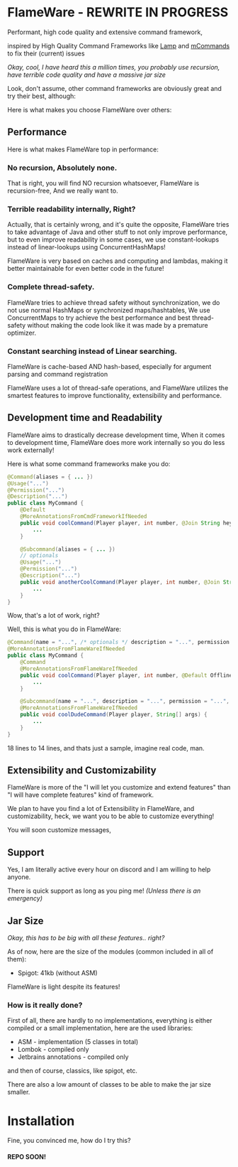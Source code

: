 # FlameWare - REWRITE IN PROGRESS
Performant, high code quality and extensive command framework,

inspired by High Quality Command Frameworks like [Lamp](https://www.spigotmc.org/threads/lamp-a-highly-flexible-extremely-powerful-and-customizable-commands-framework.544055/) and [mCommands](https://www.spigotmc.org/threads/mcommands.600957/) to fix their (current) issues

*Okay, cool, I have heard this a million times, you probably use recursion, have terrible code quality and have a massive jar size*

Look, don't assume, other command frameworks are obviously great and try their best, although:

Here is what makes you choose FlameWare over others:

## Performance
Here is what makes FlameWare top in performance:
### No recursion, Absolutely none.
That is right, you will find NO recursion whatsoever, FlameWare is recursion-free,
And we really want to.

### Terrible readability internally, Right?
Actually, that is certainly wrong, and it's quite the opposite, FlameWare tries to take advantage of Java and other stuff to not only improve performance,
but to even improve readability in some cases, we use constant-lookups instead of linear-lookups using ConcurrentHashMaps!

FlameWare is very based on caches and computing and lambdas, making it better maintainable for even better code in the future!

### Complete thread-safety.
FlameWare tries to achieve thread safety without synchronization, we do not use normal HashMaps or synchronized maps/hashtables,
We use ConcurrentMaps to try achieve the best performance and best thread-safety without making the code look like it was made by a premature optimizer.

### Constant searching instead of Linear searching.
FlameWare is cache-based AND hash-based, especially for argument parsing and command registration

FlameWare uses a lot of thread-safe operations, and FlameWare utilizes the smartest
features to improve functionality, extensibility and performance.

## Development time and Readability
FlameWare aims to drastically decrease development time,
When it comes to development time, FlameWare does more work internally so you do less work externally!

Here is what some command frameworks make you do:
```java
@Command(aliases = { ... })
@Usage("...")
@Permission("...")
@Description("...")
public class MyCommand {
    @Default
    @MoreAnnotationsFromCmdFrameworkIfNeeded
    public void coolCommand(Player player, int number, @Join String hey) {
        ...
    }

    @Subcommand(aliases = { ... })
    // optionals
    @Usage("...")
    @Permission("...")
    @Description("...")
    public void anotherCoolCommand(Player player, int number, @Join String hey) {
        ...
    }
}
```
Wow, that's a lot of work, right?

Well, this is what you do in FlameWare:
```java
@Command(name = "...", /* optionals */ description = "...", permission = "...", usage = "...", aliases = "...")
@MoreAnnotationsFromFlameWareIfNeeded
public class MyCommand {
    @Command
    @MoreAnnotationsFromFlameWareIfNeeded
    public void coolCommand(Player player, int number, @Default OfflinePlayer target, @Default @Join String hey) {
        ...
    }

    @Subcommand(name = "...", description = "...", permission = "...", aliases = "...")
    @MoreAnnotationsFromFlameWareIfNeeded
    public void coolDudeCommand(Player player, String[] args) {
        ...
    }
}
```

18 lines to 14 lines, and thats just a sample, imagine real code, man.

## Extensibility and Customizability
FlameWare is more of the "I will let you customize and extend features" than "I will have complete features" kind of framework.

We plan to have you find a lot of Extensibility in FlameWare,
and customizability, heck, we want you to be able to customize everything!

You will soon customize messages, 

## Support
Yes, I am literally active every hour on discord and I am willing to help anyone.

There is quick support as long as you ping me! *(Unless there is an emergency)*

## Jar Size
*Okay, this has to be big with all these features.. right?*

As of now, here are the size of the modules (common included in all of them):
- Spigot: 41kb (without ASM)

FlameWare is light despite its features!
### How is it really done?
First of all, there are hardly to no implementations, everything is either compiled or a small implementation, here are the used libraries:
- ASM - implementation (5 classes in total)
- Lombok - compiled only
- Jetbrains annotations - compiled only

and then of course, classics, like spigot, etc.

There are also a low amount of classes to be able to make the jar size smaller.

# Installation
Fine, you convinced me, how do I try this?

#### REPO SOON!
